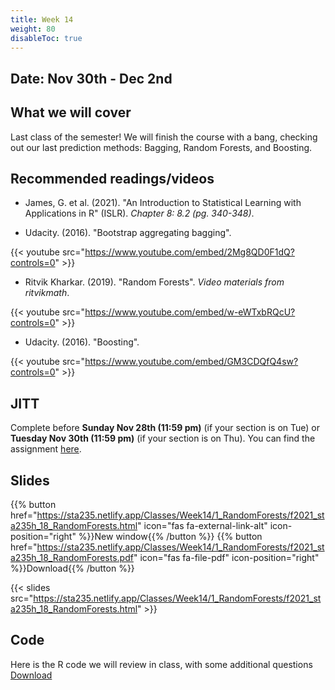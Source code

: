 ```yaml
---
title: Week 14
weight: 80
disableToc: true
---
```


## Date: Nov 30th - Dec 2nd

## What we will cover

Last class of the semester! We will finish the course with a bang, checking out our last prediction methods: Bagging, Random Forests, and Boosting.

## Recommended readings/videos

- James, G. et al. (2021). "An Introduction to Statistical Learning with Applications in R" (ISLR). *Chapter 8: 8.2 (pg. 340-348)*. 

- Udacity. (2016). "Bootstrap aggregating bagging".

{{< youtube src="https://www.youtube.com/embed/2Mg8QD0F1dQ?controls=0" >}}

- Ritvik Kharkar. (2019). "Random Forests". *Video materials from ritvikmath*.

{{< youtube src="https://www.youtube.com/embed/w-eWTxbRQcU?controls=0" >}}

- Udacity. (2016). "Boosting".

{{< youtube src="https://www.youtube.com/embed/GM3CDQfQ4sw?controls=0" >}}


## JITT

Complete before **Sunday Nov 28th (11:59 pm)** (if your section is on Tue) or **Tuesday Nov 30th (11:59 pm)** (if your section is on Thu). You can find the assignment [here](https://forms.gle/8L8BZCcj54pPKM1m6).

## Slides

{{% button href="https://sta235.netlify.app/Classes/Week14/1_RandomForests/f2021_sta235h_18_RandomForests.html" icon="fas fa-external-link-alt" icon-position="right" %}}New window{{% /button %}} {{% button href="https://sta235.netlify.app/Classes/Week14/1_RandomForests/f2021_sta235h_18_RandomForests.pdf" icon="fas fa-file-pdf" icon-position="right" %}}Download{{% /button %}} 

{{< slides src="https://sta235.netlify.app/Classes/Week14/1_RandomForests/f2021_sta235h_18_RandomForests.html" >}}


## Code

Here is the R code we will review in class, with some additional questions <a onclick="ga('send', 'event', 'External-Link','click','code17','0','Link');" href="https://raw.githubusercontent.com/maibennett/sta235/main/exampleSite/content/Classes/Week14/1_RandomForests/code/f2021_sta235h_17_randomforests.R" target="_blank" class="btn btn-default">Download<i class="fas fa-code"></i></a> 